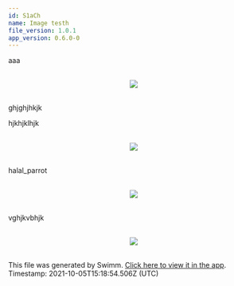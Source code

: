 ```yaml
---
id: S1aCh
name: Image testh
file_version: 1.0.1
app_version: 0.6.0-0
---
```


aaa

<br/>

<div align="center"><img src="https://firebasestorage.googleapis.com/v0/b/swimm-dev-content/o/repositories%2Fls4DA2fLasmQuEbT4ipw%2F5ed90b1c-f6c9-48d0-8e59-24101196ee79.png?alt=media&token=83ebb529-ce8a-4e69-b913-41bf7e745dc4" style="width:'50%'"/></div>

<br/>

ghjghjhkjk

hjkhjklhjk

<br/>

<div align="center"><img src="https://firebasestorage.googleapis.com/v0/b/swimm-dev-content/o/repositories%2Fls4DA2fLasmQuEbT4ipw%2F4354fc5c-36b8-4e6f-b0c5-b1c9e5cefad7.gif?alt=media&token=7883ad8a-0618-40ad-aaec-e81ea1df66ca" style="width:'50%'"/></div>

<br/>

halal\_parrot

<br/>

<div align="center"><img src="https://firebasestorage.googleapis.com/v0/b/swimm-dev-content/o/repositories%2Fls4DA2fLasmQuEbT4ipw%2F1f7426fb-e943-425f-b7b3-d617193c5e89.gif?alt=media&token=95313fec-2880-497b-beed-051f975aeba0" style="width:'50%'"/></div>

<br/>

vghjkvbhjk

<br/>

<div align="center"><img src="https://firebasestorage.googleapis.com/v0/b/swimm-dev-content/o/repositories%2Fls4DA2fLasmQuEbT4ipw%2F5bf2da12-119e-4053-9693-5a0f17e3b2a7.gif?alt=media&token=2ddcc8b7-edd0-4b21-bf7e-7f1416fcb307" style="width:'50%'"/></div>

<br/>

This file was generated by Swimm. [Click here to view it in the app](http://localhost:5000/#/repos/ls4DA2fLasmQuEbT4ipw/docs/S1aCh). Timestamp: 2021-10-05T15:18:54.506Z (UTC)